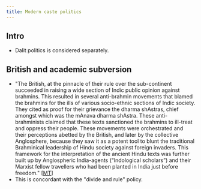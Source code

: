 ```yaml
---
title: Modern caste politics
---
```

  
## Intro
- Dalit politics is considered separately.

## British and academic subversion
- "The British, at the pinnacle of their rule over the sub-continent succeeded in raising a wide section of Indic public opinion against brahmins. This resulted in several anti-brahmin movements that blamed the brahmins for the ills of various socio-ethnic sections of Indic society. They cited as proof for their grievance the dharma shAstras, chief amongst which was the mAnava dharma shAstra. These anti-brahminists claimed that these texts sanctioned the brahmins to ill-treat and oppress their people. These movements were orchestrated and their perceptions abetted by the British, and later by the collective Anglosphere, because they saw it as a potent tool to blunt the traditional Brahminical leadership of Hindu society against foreign invaders. This framework for the interpretation of the ancient Hindu texts was further built up by Anglospheric India-agents (“Indological scholars”) and their Marxist fellow travellers who had been planted in India just before freedom." \[[MT](https://manasataramgini.wordpress.com/2004/09/01/inter-caste-strife/)\]
- This is concordant with the "divide and rule" policy.  
